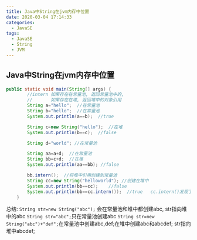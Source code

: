 ```yaml
---
title: Java中String在jvm内存中位置
date: 2020-03-04 17:14:33
categories:
  - JavaSE
tags:
  - JavaSE
  - String
  - JVM
---
```

## Java中String在jvm内存中位置

```java
public static void main(String[] args) {
        //intern 如果存在在常量池, 返回常量池中的,
        //       如果存在在堆, 返回堆中的对象引用
        String a="hello";  //在常量池
        String b="hello";  //在常量池
        System.out.println(a==b);  //true

        String c=new String("hello");  //在堆
        System.out.println(b==c);  //false

        String d="world"; //在常量池

        String aa=a+d;  //在常量池
        String bb=c+d;  //在堆
        System.out.println(aa==bb); //false

        bb.intern();  //将堆中引用创建到常量池
        String cc=new String("helloworld"); //创建在堆中
        System.out.println(bb==cc);    //false
        System.out.println(bb==cc.intern());  //true   cc.intern()发现了在常量池中bb创建的引用,并返回
    }
```

总结:
`String str=new String("abc");` 会在常量池和堆中都创建abc, str指向堆中的abc
`String str="abc";`只在常量池创建abc
`String str=new String("abc")+"def";`在常量池中创建abc,def;在堆中创建abc和abcdef; str指向堆中abcdef;
